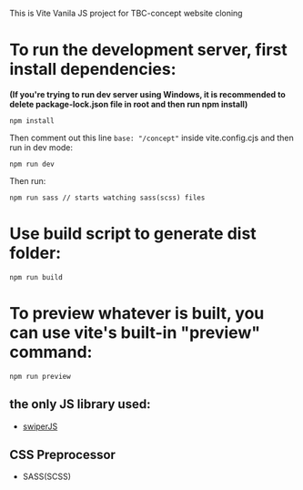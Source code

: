 This is Vite Vanila JS project for TBC-concept website cloning

# To run the development server, first install dependencies:

**(If you're trying to run dev server using Windows, it is recommended to delete package-lock.json file in root and then run npm install)**

```
npm install
```

Then comment out this line `base: "/concept"` inside vite.config.cjs and then run in dev mode:

```
npm run dev
```

Then run:

```
npm run sass // starts watching sass(scss) files
```

# Use build script to generate dist folder:

```
npm run build
```

# To preview whatever is built, you can use vite's built-in "preview" command:

```
npm run preview
```

## the only JS library used:

- [swiperJS](https://swiperjs.com/)

## CSS Preprocessor

- SASS(SCSS)
